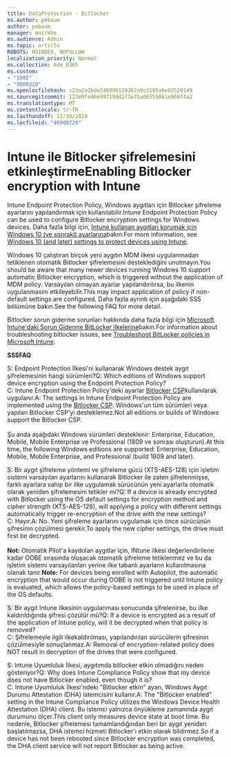 ```yaml
---
title: DataProtection - Bitlocker
ms.author: pebaum
author: pebaum
manager: mnirkhe
ms.audience: Admin
ms.topic: article
ROBOTS: NOINDEX, NOFOLLOW
localization_priority: Normal
ms.collection: Adm_O365
ms.custom:
- "1802"
- "9000220"
ms.openlocfilehash: c23a2a2bde240900119382a9c1185a6e02520149
ms.sourcegitcommit: 123e9fe46e99719dd271e75a66555861e968f4a2
ms.translationtype: MT
ms.contentlocale: tr-TR
ms.lasthandoff: 12/30/2019
ms.locfileid: "40908729"
---
```

# <a name="enabling-bitlocker-encryption-with-intune"></a><span data-ttu-id="9031b-102">Intune ile Bitlocker şifrelemesini etkinleştirme</span><span class="sxs-lookup"><span data-stu-id="9031b-102">Enabling Bitlocker encryption with Intune</span></span>

 <span data-ttu-id="9031b-103">Intune Endpoint Protection Policy, Windows aygıtları için Bitlocker şifreleme ayarlarını yapılandırmak için kullanılabilir.</span><span class="sxs-lookup"><span data-stu-id="9031b-103">Intune Endpoint Protection Policy can be used to configure Bitlocker encryption settings for Windows devices.</span></span> <span data-ttu-id="9031b-104">Daha fazla bilgi için, [Intune kullanan aygıtları korumak için Windows 10 (ve sonraki) ayarlarına](https://docs.microsoft.com/intune/endpoint-protection-windows-10#windows-encryption)bakın.</span><span class="sxs-lookup"><span data-stu-id="9031b-104">For more information, see [Windows 10 (and later) settings to protect devices using Intune](https://docs.microsoft.com/intune/endpoint-protection-windows-10#windows-encryption).</span></span>
 
<span data-ttu-id="9031b-105">Windows 10 çalıştıran birçok yeni aygıtın MDM ilkesi uygulanmadan tetiklenen otomatik Bitlocker şifrelemesini desteklediğini unutmayın.</span><span class="sxs-lookup"><span data-stu-id="9031b-105">You should be aware that many newer devices running Windows 10 support automatic Bitlocker encryption, which is triggered without the application of MDM policy.</span></span> <span data-ttu-id="9031b-106">Varsayılan olmayan ayarlar yapılandırılırsa, bu ilkenin uygulanmasını etkileyebilir.</span><span class="sxs-lookup"><span data-stu-id="9031b-106">This may impact application of policy if non-default settings are configured.</span></span> <span data-ttu-id="9031b-107">Daha fazla ayrıntı için aşağıdaki SSS bölümüne bakın.</span><span class="sxs-lookup"><span data-stu-id="9031b-107">See the following FAQ for more detail.</span></span>
 
<span data-ttu-id="9031b-108">Bitlocker sorun giderme sorunları hakkında daha fazla bilgi için [Microsoft Intune'daki Sorun Giderme BitLocker ilkelerine](https://docs.microsoft.com/intune/protect/troubleshoot-bitlocker-policies)bakın.</span><span class="sxs-lookup"><span data-stu-id="9031b-108">For information about troubleshooting bitlocker issues, see [Troubleshoot BitLocker policies in Microsoft Intune](https://docs.microsoft.com/intune/protect/troubleshoot-bitlocker-policies).</span></span>
 
 
<span data-ttu-id="9031b-109">**SSS**</span><span class="sxs-lookup"><span data-stu-id="9031b-109">**FAQ**</span></span>

 <span data-ttu-id="9031b-110">S: Endpoint Protection İlkesi'ni kullanarak Windows destek aygıt şifrelemesinin hangi sürümleri?</span><span class="sxs-lookup"><span data-stu-id="9031b-110">Q: Which editions of Windows support device encryption using the Endpoint Protection Policy?</span></span><br>
 <span data-ttu-id="9031b-111">C: Intune Endpoint Protection Policy'deki ayarlar [Bitlocker CSP](https://docs.microsoft.com/windows/client-management/mdm/bitlocker-csp)kullanılarak uygulanır.</span><span class="sxs-lookup"><span data-stu-id="9031b-111">A: The settings in Intune Endpoint Protection Policy  are implemented using the [Bitlocker CSP](https://docs.microsoft.com/windows/client-management/mdm/bitlocker-csp).</span></span> <span data-ttu-id="9031b-112">Windows'un tüm sürümleri veya yapıları Bitlocker CSP'yi desteklemez.</span><span class="sxs-lookup"><span data-stu-id="9031b-112">Not all editions or builds of Windows support the Bitlocker CSP.</span></span> <br><br>
      <span data-ttu-id="9031b-113">Şu anda aşağıdaki Windows sürümleri desteklenir: Enterprise, Education, Mobile, Mobile Enterprise ve Professional (1809 ve sonrası oluşturun).</span><span class="sxs-lookup"><span data-stu-id="9031b-113">At this time, the following Windows editions are supported: Enterprise, Education, Mobile, Mobile Enterprise, and Professional (build 1809 and later).</span></span>
 
<span data-ttu-id="9031b-114">S: Bir aygıt şifreleme yöntemi ve şifreleme gücü (XTS-AES-128) için işletim sistemi varsayılan ayarlarını kullanarak Bitlocker ile zaten şifrelenmişse, farklı ayarlara sahip bir ilke uygulamak sürücünün yeni ayarlarla otomatik olarak yeniden şifrelemesini tetikler mi?</span><span class="sxs-lookup"><span data-stu-id="9031b-114">Q: If a device is already encrypted with Bitlocker using the OS default settings for encryption method and cipher strength (XTS-AES-128), will applying a policy with different settings automatically trigger re-encryption of the drive with the new settings?</span></span><br>
<span data-ttu-id="9031b-115">C: Hayır.</span><span class="sxs-lookup"><span data-stu-id="9031b-115">A: No.</span></span> <span data-ttu-id="9031b-116">Yeni şifreleme ayarlarını uygulamak için önce sürücünün şifresinin çözülmesi gerekir.</span><span class="sxs-lookup"><span data-stu-id="9031b-116">To apply the new cipher settings, the drive must first be decrypted.</span></span><br><br>
<span data-ttu-id="9031b-117">**Not:** Otomatik Pilot'a kaydolan aygıtlar için, INtune ilkesi değerlendirilene kadar OOBE sırasında oluşacak otomatik şifreleme tetiklenmez ve bu da işletim sistemi varsayılanları yerine ilke tabanlı ayarların kullanılmasına olanak tanır.</span><span class="sxs-lookup"><span data-stu-id="9031b-117">**Note:** For devices being enrolled with Autopilot, the automatic encryption that would occur during OOBE is not triggered until Intune policy is evaluated, which allows the policy-based settings to be used in place of the OS defaults.</span></span>
 
<span data-ttu-id="9031b-118">S: Bir aygıt Intune ilkesinin uygulanması sonucunda şifrelenirse, bu ilke kaldırıldığında şifresi çözülür mü?</span><span class="sxs-lookup"><span data-stu-id="9031b-118">Q: If a device is encrypted as a result of the  application of Intune policy, will it be decrypted when that policy is removed?</span></span><br>
<span data-ttu-id="9031b-119">C: Şifrelemeyle ilgili ilkekaldırılması, yapılandırılan sürücülerin şifresinin çözülmesiyle sonuçlanmaz.</span><span class="sxs-lookup"><span data-stu-id="9031b-119">A: Removal of encryption-related policy does NOT result in decryption of the drives that were configured.</span></span>
 
<span data-ttu-id="9031b-120">S: Intune Uyumluluk İlkesi, aygıtımda bitlocker etkin olmadığını neden gösteriyor?</span><span class="sxs-lookup"><span data-stu-id="9031b-120">Q: Why does Intune Compliance Policy show that my device does not have Bitlocker enabled, even though it is?</span></span><br>
<span data-ttu-id="9031b-121">C: Intune Uyumluluk İlkesi'ndeki "Bitlocker etkin" ayarı, Windows Aygıt Durumu Attestation (DHA) istemcisini kullanır.</span><span class="sxs-lookup"><span data-stu-id="9031b-121">A: The "Bitlocker enabled" setting in the Intune Compliance Policy utilizes the Windows Device Health Attestation  (DHA) client.</span></span> <span data-ttu-id="9031b-122">Bu istemci yalnızca önyükleme zamanında aygıt durumunu ölçer.</span><span class="sxs-lookup"><span data-stu-id="9031b-122">This client only measures device state at boot time.</span></span> <span data-ttu-id="9031b-123">Bu nedenle, Bitlocker şifrelemesi tamamlandığından beri bir aygıt yeniden başlatılmazsa, DHA istemci hizmeti Bitlocker'ı etkin olarak bildirmez.</span><span class="sxs-lookup"><span data-stu-id="9031b-123">So if a device has not been rebooted since Bitlocker encryption was completed, the DHA client service will not report Bitlocker as being active.</span></span>
 
 